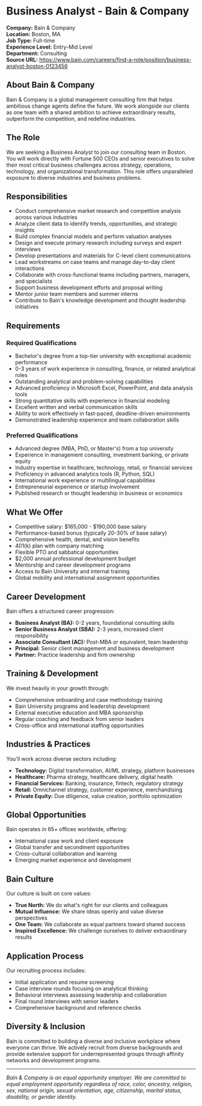 # Business Analyst - Bain & Company

**Company:** Bain & Company  
**Location:** Boston, MA  
**Job Type:** Full-time  
**Experience Level:** Entry-Mid Level  
**Department:** Consulting  
**Source URL:** https://www.bain.com/careers/find-a-role/position/business-analyst-boston-0123456

## About Bain & Company

Bain & Company is a global management consulting firm that helps ambitious change agents define the future. We work alongside our clients as one team with a shared ambition to achieve extraordinary results, outperform the competition, and redefine industries.

## The Role

We are seeking a Business Analyst to join our consulting team in Boston. You will work directly with Fortune 500 CEOs and senior executives to solve their most critical business challenges across strategy, operations, technology, and organizational transformation. This role offers unparalleled exposure to diverse industries and business problems.

## Responsibilities

- Conduct comprehensive market research and competitive analysis across various industries
- Analyze client data to identify trends, opportunities, and strategic insights
- Build complex financial models and perform valuation analyses
- Design and execute primary research including surveys and expert interviews
- Develop presentations and materials for C-level client communications
- Lead workstreams on case teams and manage day-to-day client interactions
- Collaborate with cross-functional teams including partners, managers, and specialists
- Support business development efforts and proposal writing
- Mentor junior team members and summer interns
- Contribute to Bain's knowledge development and thought leadership initiatives

## Requirements

### Required Qualifications
- Bachelor's degree from a top-tier university with exceptional academic performance
- 0-3 years of work experience in consulting, finance, or related analytical roles
- Outstanding analytical and problem-solving capabilities
- Advanced proficiency in Microsoft Excel, PowerPoint, and data analysis tools
- Strong quantitative skills with experience in financial modeling
- Excellent written and verbal communication skills
- Ability to work effectively in fast-paced, deadline-driven environments
- Demonstrated leadership experience and team collaboration skills

### Preferred Qualifications
- Advanced degree (MBA, PhD, or Master's) from a top university
- Experience in management consulting, investment banking, or private equity
- Industry expertise in healthcare, technology, retail, or financial services
- Proficiency in advanced analytics tools (R, Python, SQL)
- International work experience or multilingual capabilities
- Entrepreneurial experience or startup involvement
- Published research or thought leadership in business or economics

## What We Offer

- Competitive salary: $165,000 - $190,000 base salary
- Performance-based bonus (typically 20-30% of base salary)
- Comprehensive health, dental, and vision benefits
- 401(k) plan with company matching
- Flexible PTO and sabbatical opportunities
- $2,000 annual professional development budget
- Mentorship and career development programs
- Access to Bain University and internal training
- Global mobility and international assignment opportunities

## Career Development

Bain offers a structured career progression:
- **Business Analyst (BA):** 0-2 years, foundational consulting skills
- **Senior Business Analyst (SBA):** 2-3 years, increased client responsibility
- **Associate Consultant (AC):** Post-MBA or equivalent, team leadership
- **Principal:** Senior client management and business development
- **Partner:** Practice leadership and firm ownership

## Training & Development

We invest heavily in your growth through:
- Comprehensive onboarding and case methodology training
- Bain University programs and leadership development
- External executive education and MBA sponsorship
- Regular coaching and feedback from senior leaders
- Cross-office and international staffing opportunities

## Industries & Practices

You'll work across diverse sectors including:
- **Technology:** Digital transformation, AI/ML strategy, platform businesses
- **Healthcare:** Pharma strategy, healthcare delivery, digital health
- **Financial Services:** Banking, insurance, fintech, regulatory strategy
- **Retail:** Omnichannel strategy, customer experience, merchandising
- **Private Equity:** Due diligence, value creation, portfolio optimization

## Global Opportunities

Bain operates in 65+ offices worldwide, offering:
- International case work and client exposure
- Global transfer and secondment opportunities
- Cross-cultural collaboration and learning
- Emerging market experience and development

## Bain Culture

Our culture is built on core values:
- **True North:** We do what's right for our clients and colleagues
- **Mutual Influence:** We share ideas openly and value diverse perspectives
- **One Team:** We collaborate as equal partners toward shared success
- **Inspired Excellence:** We challenge ourselves to deliver extraordinary results

## Application Process

Our recruiting process includes:
- Initial application and resume screening
- Case interview rounds focusing on analytical thinking
- Behavioral interviews assessing leadership and collaboration
- Final round interviews with senior leaders
- Comprehensive background and reference checks

## Diversity & Inclusion

Bain is committed to building a diverse and inclusive workplace where everyone can thrive. We actively recruit from diverse backgrounds and provide extensive support for underrepresented groups through affinity networks and development programs.

---

*Bain & Company is an equal opportunity employer. We are committed to equal employment opportunity regardless of race, color, ancestry, religion, sex, national origin, sexual orientation, age, citizenship, marital status, disability, or gender identity.*